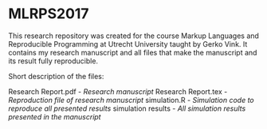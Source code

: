 # MLRPS2017

This research repository was created for the course Markup Languages and Reproducible Programming at Utrecht University taught by Gerko Vink. It contains my research manuscript and all files that make the manuscript and its result fully reproducible.

Short description of the files:

Research Report.pdf - *Research manuscript*
Research Report.tex - *Reproduction file of research manuscript*
simulation.R - *Simulation code to reproduce all presented results*
simulation results - *All simulation results presented in the manuscript*
